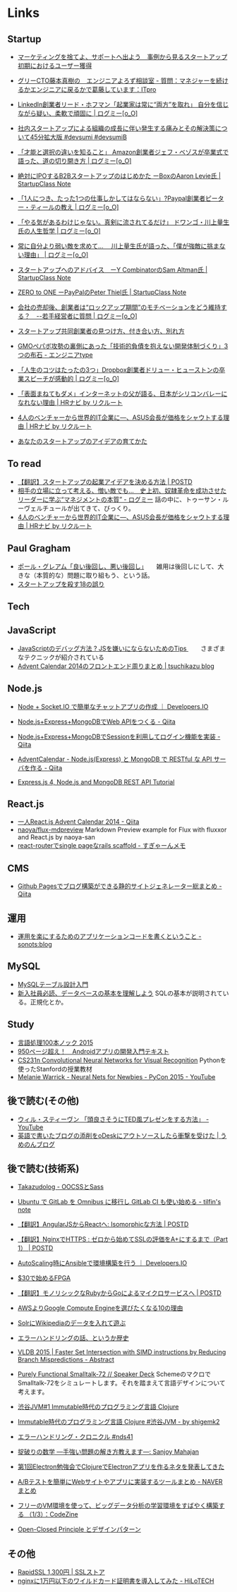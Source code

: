# Links

## Startup

* [マーケティングを捨てよ、サポートへ出よう　事例から見るスタートアップ初期におけるユーザー獲得](http://www.slideshare.net/takaumada/throw-away-your-marketing-rally-in-the-sales-and-customer-support)
* [グリーCTO藤本真樹の　エンジニアよろず相談室 - 質問：マネジャーを続けるかエンジニアに戻るかで葛藤しています：ITpro](http://itpro.nikkeibp.co.jp/atcl/column/14/090100052/022500013/)
* [LinkedIn創業者リード・ホフマン「起業家は常に“両方”を取れ」 自分を信じながら疑い、柔軟で頑固に | ログミー[o_O]](http://logmi.jp/36553)
* [社内スタートアップによる組織の成長に伴い発生する痛みとその解決策について45分拡大版 #devsumi #devsumiB](http://www.slideshare.net/i2key/45-developers-summit-2015-devsumi-devsumib)
* [「才能と選択の違いを知ること」 Amazon創業者ジェフ・ベゾスが卒業式で語った、道の切り開き方 | ログミー[o_O]](http://logmi.jp/6726)
* [絶対にIPOするB2Bスタートアップのはじめかた ーBoxのAaron Levie氏 | StartupClass Note](http://ycschool.jp/yc12/)
* [「1人につき、たった1つの仕事しかしてはならない」?Paypal創業者ピーター・ティールの教え | ログミー[o_O]](http://logmi.jp/39767)

* [「やる気があるわけじゃない。真剣に流されてるだけ」 ドワンゴ・川上量生氏の人生哲学 | ログミー[o_O]](http://logmi.jp/39053)
* [常に自分より弱い敵を求めて…　 川上量生氏が語った、「僕が強敵に挑まない理由」 | ログミー[o_O]](http://logmi.jp/39055)

* [スタートアップへのアドバイス　ーY CombinatorのSam Altman氏 | StartupClass Note](http://ycschool.jp/startupadvice/)

* [ZERO to ONE ーPayPalのPeter Thiel氏 | StartupClass Note](http://ycschool.jp/zerotoone/)

* [会社の売却後、創業者は“ロックアップ期間”のモチベーションをどう維持する？　--若手経営者に質問 | ログミー[o_O]](http://logmi.jp/40491)

* [スタートアップ共同創業者の見つけ方、付き合い方、別れ方](http://www.slideshare.net/takaumada/how-to-find-your-best-cofounder)

* [GMOペパボ攻勢の裏側にあった「技術的負債を抱えない開発体制づくり」3つの布石 - エンジニアtype](http://engineer.typemag.jp/article/pepabo-dev)
* [「人生のコツはたったの3つ」Dropbox創業者ドリュー・ヒューストンの卒業スピーチが感動的 | ログミー[o_O]](http://logmi.jp/8845)

* [「表面まねてもダメ」インターネットの父が語る、日本がシリコンバレーになれない理由 | HRナビ by リクルート](http://hrnabi.com/2015/03/27/6389/?utm_content=buffera96b0&utm_medium=social&utm_source=twitter.com&utm_campaign=buffer)
* [4人のベンチャーから世界的IT企業に―、ASUS会長が価格をシャウトする理由 | HRナビ by リクルート](http://hrnabi.com/2015/04/03/6509/)

* [あなたのスタートアップのアイデアの育てかた](http://www.slideshare.net/takaumada/how-to-get-your-own-startup-idea-46349038)

## To read

* [【翻訳】スタートアップの起業アイデアを決める方法 | POSTD](http://postd.cc/startup-ideas/)
* [相手の立場に立って考える、憎い敵でも…　史上初、奴隷革命を成功させたリーダーに学ぶ“マネジメントの本質” - ログミー](http://logmi.jp/47804) 話の中に、トゥーサン・ルーヴェルチュールが出てきて、びっくり。
* [4人のベンチャーから世界的IT企業に―、ASUS会長が価格をシャウトする理由 | HRナビ by リクルート](http://hrnabi.com/2015/04/03/6509/)

## Paul Gragham

* [ポール・グレアム「良い後回し、悪い後回し」](http://blog.livedoor.jp/lionfan/archives/52909819.html)　　雑用は後回しにして、大きな（本質的な）問題に取り組もう、という話。
* [スタートアップを殺す18の誤り](http://www.aoky.net/articles/paul_graham/startupmistakes.htm)

## Tech

## JavaScript

* [JavaScriptのデバッグ方法 ? JSを嫌いにならないためのTips ](http://postd.cc/how-to-not-hate-javascript-tips-from-the-frontline/) 　　さまざまなテクニックが紹介されている
* [Advent Calendar 2014のフロントエンド周りまとめ | tsuchikazu blog](http://tsuchikazu.net/advent-calendar-2014-frontend/)

## Node.js

* [Node + Socket.IO で簡単なチャットアプリの作成 ｜ Developers.IO](http://dev.classmethod.jp/server-side/language/node-socket-io/)
* [Node.js+Express+MongoDBでWeb APIをつくる - Qiita](http://qiita.com/itagakishintaro/items/a1519998a91061cbfb1e)
* [Node.js+Express+MongoDBでSessionを利用してログイン機能を実装 - Qiita](http://qiita.com/n0bisuke/items/2514197d8791abbc7d87)
* [AdventCalendar - Node.js(Express) と MongoDB で RESTful な API サーバを作る - Qiita](http://qiita.com/hkusu/items/9bb59541c64696b15730)

* [Express.js 4, Node.js and MongoDB REST API Tutorial](http://webapplog.com/express-js-4-node-js-and-mongodb-rest-api-tutorial/)

## React.js

* [一人React.js Advent Calendar 2014 - Qiita](http://qiita.com/advent-calendar/2014/reactjs)
* [naoya/flux-mdpreview](https://github.com/naoya/flux-mdpreview) Markdown Preview example for Flux with fluxxor and React.js by naoya-san
* [react-routerでsingle pageなrails scaffold - すぎゃーんメモ](http://d.hatena.ne.jp/sugyan/20150407/1428412140)

## CMS

* [Github Pagesでブログ構築ができる静的サイトジェネレーター総まとめ - Qiita](http://qiita.com/okmttdhr/items/82ecb0332835472e905f)

## 運用

* [運用を楽にするためのアプリケーションコードを書くということ - sonots:blog](http://blog.livedoor.jp/sonots/archives/44075238.html)
 
## MySQL

* [MySQLテーブル設計入門](http://www.slideshare.net/yoku0825/mysql-47591576)
* [新入社員必読、データベースの基本を理解しよう](http://itpro.nikkeibp.co.jp/article/COLUMN/20130416/471167/?ST=develop)  SQLの基本が説明されている。正規化とか。
## Study

* [言語処理100本ノック 2015](http://www.cl.ecei.tohoku.ac.jp/nlp100/)
* [950ページ超え！　Androidアプリの開発入門テキスト](http://masatolan.com/internet/android-app-book/)
* [CS231n Convolutional Neural Networks for Visual Recognition](http://cs231n.github.io/)  Pythonを使ったStanfordの授業教材
* [Melanie Warrick - Neural Nets for Newbies - PyCon 2015 - YouTube](https://www.youtube.com/watch?v=g-BJSl4zV_g)


## 後で読む(その他)

* [ウィル・スティーヴン 「頭良さそうにTED風プレゼンをする方法」 - YouTube](https://www.youtube.com/watch?v=ToJD5r2SmwI)
* [英語で書いたブログの添削をoDeskにアウトソースしたら衝撃を受けた | うめのんブログ](http://umenon.com/2015/03/23/odesk_blog/)

## 後で読む(技術系)

* [Takazudolog - OOCSSとSass](http://takazudo.github.io/blog/entry/2012-12-10-oocsssass.html)
* [Ubuntu で GitLab を Omnibus に移行し GitLab CI も使い始める - tilfin's note](http://tilfin.hatenablog.com/entry/2015/02/08/180944)
* [【翻訳】AngularJSからReactへ: Isomorphicな方法 | POSTD](http://postd.cc/from-angularjs-to-react-the-isomorphic-way/)
* [【翻訳】NginxでHTTPS : ゼロから始めてSSLの評価をA+にするまで（Part 1） | POSTD](http://postd.cc/https-on-nginx-from-zero-to-a-plus-part-1/)
* [AutoScaling時にAnsibleで環境構築を行う ｜ Developers.IO](http://dev.classmethod.jp/cloud/aws/using-ansible-at-autoscaling-launching/)
* [$30で始めるFPGA](http://www.slideshare.net/yukitakatakemura/30fpga)
* [【翻訳】モノリシックなRubyからGoによるマイクロサービスへ | POSTD](http://postd.cc/from-a-ruby-monolith-to-microservices-in-go/)
* [AWSよりGoogle Compute Engineを選びたくなる10の理由](http://yoshidumi.blogspot.jp/2014/01/awsgoogle-compute-engine10.html)
* [SolrにWikipediaのデータを入れて遊ぶ](http://www.mwsoft.jp/programming/munou/wikipedia_solr.html)
* [エラーハンドリングの話、というか歴史](http://nekogata.hatenablog.com/entry/2015/04/11/135231)
* [VLDB 2015 | Faster Set Intersection with SIMD instructions by Reducing Branch Mispredictions - Abstract](http://inouehrs.hatenablog.com/entry/2015/04/06/001552)

* [Purely Functional Smalltalk-72 // Speaker Deck](https://speakerdeck.com/ympbyc/purely-functional-smalltalk-72) SchemeのマクロでSmalltalk-72をシミュレートします。それを踏まえて言語デザインについて考えます。
* [渋谷JVM#1 Immutable時代のプログラミング言語 Clojure](http://www.slideshare.net/kawasima/shibuya-jvm-1clojure)
* [Immutable時代のプログラミング言語 Clojure #渋谷JVM - by shigemk2](http://shigemk2.hatenablog.com/entry/shibuyajvm.clojure)
* [エラーハンドリング・クロニクル #nds41 ](http://nekogata.hatenablog.com/entry/2015/04/11/135231)

* [掟破りの数学 ―手強い問題の解き方教えます―: Sanjoy Mahajan ](http://www.amazon.co.jp/dp/4320111095/)
* [第1回Electron勉強会でClojureでElectronアプリを作るネタを発表してきた](http://blog.greative.jp/archives/1238)
* [A/Bテストを簡単にWebサイトやアプリに実装するツールまとめ - NAVER まとめ](http://matome.naver.jp/odai/2135722241578457401)
* [フリーのVM環境を使って、ビッグデータ分析の学習環境をすばやく構築する （1/3）：CodeZine](http://codezine.jp/article/detail/8560)
* [Open-Closed Principle とデザインパターン](http://www.objectclub.jp/community/memorial/homepage3.nifty.com/masarl/article/dp-ocp-2.html)

## その他

* [RapidSSL 1,300円 | SSLストア](http://www.ssl-store.jp/rapidssl/)
* [nginxに1万円以下のワイルドカード証明書を導入してみた - HiLoTECH](http://www.hilotech.jp/blog/it/164)

